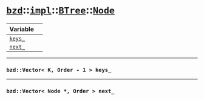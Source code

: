 # [`bzd`](../../../../index.md)::[`impl`](../../../index.md)::[`BTree`](../../index.md)::[`Node`](../index.md)


|Variable||
|:---|:---|
|[`keys_`](./index.md)||
|[`next_`](./index.md)||
------
### `bzd::Vector< K, Order - 1 > keys_`

------
### `bzd::Vector< Node *, Order > next_`


